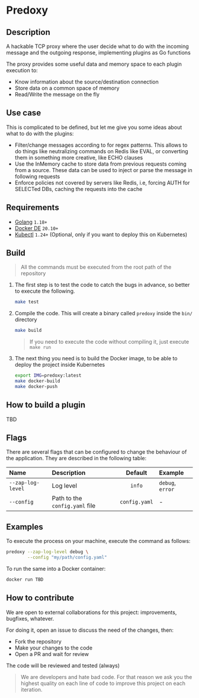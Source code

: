 # Predoxy

## Description

A hackable TCP proxy where the user decide what to do with the incoming message and the outgoing response, 
implementing plugins as Go functions

The proxy provides some useful data and memory space to each plugin execution to:

- Know information about the source/destination connection
- Store data on a common space of memory
- Read/Write the message on the fly

## Use case

This is complicated to be defined, but let me give you some ideas about what to do with the plugins:

- Filter/change messages according to for regex patterns. This allows to do things like neutralizing commands on 
  Redis like EVAL, or converting them in something more creative, like ECHO clauses
- Use the InMemory cache to store data from previous requests coming from a source. These data can be used to inject
  or parse the message in following requests
- Enforce policies not covered by servers like Redis, i.e, forcing AUTH for SELECTed DBs, caching the requests 
  into the cache

## Requirements

- [Golang](https://go.dev/dl/) `1.18+`
- [Docker DE](https://docs.docker.com/get-docker/) `20.10+`
- [Kubectl](https://kubernetes.io/docs/tasks/tools/) `1.24+` (Optional, only if you want to deploy this on Kubernetes)

## Build

> All the commands must be executed from the root path of the repository

1. The first step is to test the code to catch the bugs in advance, so better to execute the following.

    ```bash
    make test
    ```

2. Compile the code. This will create a binary called `predoxy` inside the `bin/` directory

    ```bash
    make build
    ```
   
   > If you need to execute the code without compiling it, just execute `make run`

3. The next thing you need is to build the Docker image, to be able to deploy the project inside Kubernetes

    ```bash
    export IMG=predoxy:latest
    make docker-build
    make docker-push
    ```
   
## How to build a plugin
TBD

## Flags

There are several flags that can be configured to change the behaviour of the
application. They are described in the following table:

| Name              | Description                    |    Default    | Example          |
|:------------------|:-------------------------------|:-------------:|:-----------------|
| `--zap-log-level` | Log level                      |    `info`     | `debug`, `error` |
| `--config`        | Path to the `config.yaml` file | `config.yaml` | -                |

## Examples

To execute the process on your machine, execute the command as follows:

```sh
predoxy --zap-log-level debug \
        --config "my/path/config.yaml" 
```

To run the same into a Docker container:

```bash
docker run TBD
```

## How to contribute

We are open to external collaborations for this project: improvements, bugfixes, whatever.

For doing it, open an issue to discuss the need of the changes, then:

- Fork the repository
- Make your changes to the code
- Open a PR and wait for review

The code will be reviewed and tested (always)

> We are developers and hate bad code. For that reason we ask you the highest quality
> on each line of code to improve this project on each iteration.
